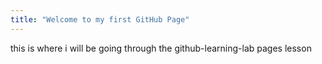 ```yaml
---
title: "Welcome to my first GitHub Page"
---
```


this is where i will be going through the github-learning-lab pages lesson
